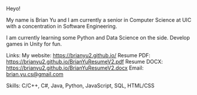 Heyo!

My name is Brian Yu and I am currently a senior in Computer Science at UIC with a concentration in Software Engineering.

I am currently learning some Python and Data Science on the side. Develop games in Unity for fun.

Links:
My website: https://brianyu2.github.io/
Resume PDF: https://brianyu2.github.io/BrianYuResumeV2.pdf
Resume DOCX: https://brianyu2.github.io/BrianYuResumeV2.docx
Email: brian.yu.cs@gmail.com

Skills: C/C++, C#, Java, Python, JavaScript, SQL, HTML/CSS

<!--
**brianyu2/brianyu2** is a ✨ _special_ ✨ repository because its `README.md` (this file) appears on your GitHub profile.

Here are some ideas to get you started:

- 🔭 I’m currently working on ...
- 🌱 I’m currently learning ...
- 👯 I’m looking to collaborate on ...
- 🤔 I’m looking for help with ...
- 💬 Ask me about ...
- 📫 How to reach me: ...
- 😄 Pronouns: ...
- ⚡ Fun fact: ...
-->

